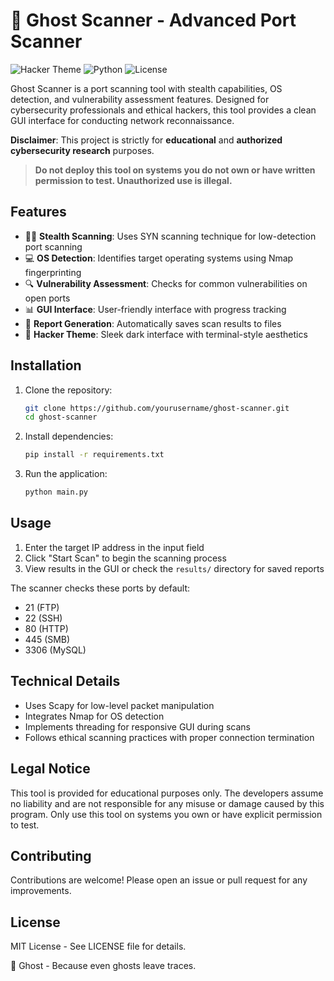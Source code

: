 # 👻 Ghost Scanner - Advanced Port Scanner

![Hacker Theme](https://img.shields.io/badge/Theme-Hacker-green) ![Python](https://img.shields.io/badge/Python-3.8%2B-blue) ![License](https://img.shields.io/badge/License-MIT-green)

Ghost Scanner is a port scanning tool with stealth capabilities, OS detection, and vulnerability assessment features. Designed for cybersecurity professionals and ethical hackers, this tool provides a clean GUI interface for conducting network reconnaissance.

**Disclaimer**: This project is strictly for **educational** and **authorized cybersecurity research** purposes.  
> **Do not deploy this tool on systems you do not own or have written permission to test. Unauthorized use is illegal.**

## Features

- 🕵️‍♂️ **Stealth Scanning**: Uses SYN scanning technique for low-detection port scanning
- 💻 **OS Detection**: Identifies target operating systems using Nmap fingerprinting
- 🔍 **Vulnerability Assessment**: Checks for common vulnerabilities on open ports
- 📊 **GUI Interface**: User-friendly interface with progress tracking
- 📂 **Report Generation**: Automatically saves scan results to files
- 🎨 **Hacker Theme**: Sleek dark interface with terminal-style aesthetics

## Installation

1. Clone the repository:
   ```bash
   git clone https://github.com/yourusername/ghost-scanner.git
   cd ghost-scanner
   ```

2. Install dependencies:
   ```bash
   pip install -r requirements.txt
   ```

3. Run the application:
   ```bash
   python main.py
   ```

## Usage

1. Enter the target IP address in the input field
2. Click "Start Scan" to begin the scanning process
3. View results in the GUI or check the `results/` directory for saved reports

The scanner checks these ports by default:
- 21 (FTP)
- 22 (SSH)
- 80 (HTTP)
- 445 (SMB)
- 3306 (MySQL)

## Technical Details

- Uses Scapy for low-level packet manipulation
- Integrates Nmap for OS detection
- Implements threading for responsive GUI during scans
- Follows ethical scanning practices with proper connection termination

## Legal Notice

This tool is provided for educational purposes only. The developers assume no liability and are not responsible for any misuse or damage caused by this program. Only use this tool on systems you own or have explicit permission to test.

## Contributing

Contributions are welcome! Please open an issue or pull request for any improvements.

## License

MIT License - See LICENSE file for details.

👻 Ghost - Because even ghosts leave traces.
